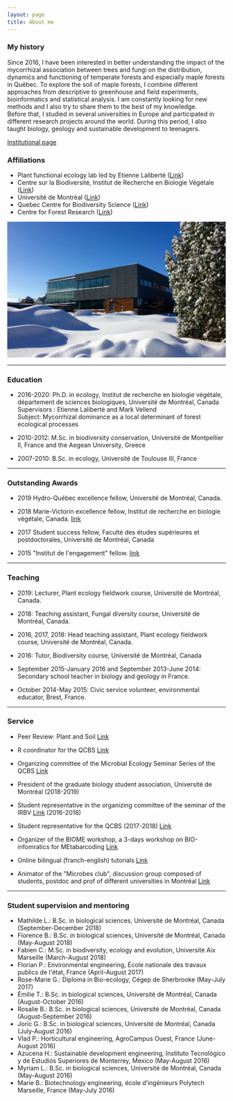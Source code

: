 ```yaml
---
layout: page
title: About me
---
```

### My history

Since 2016, I have been interested in better understanding the impact of the mycorrhizal association between trees and fungi on the distribution, dynamics and functioning of temperate forests and especially maple forests in Québec. To explore the soil of maple forests, I combine different approaches from descriptive to greenhouse and field experiments, bioinformatics and statistical analysis. I am constantly looking for new methods and I also try to share them to the best of my knowledge.  
Before that, I studied in several universities in Europe and participated in different research projects around the world. During this period, I also taught biology, geology and sustainable development to teenagers.

[Institutional page](https://bio.umontreal.ca/repertoire-departement/etudiants-aux-cycles-superieurs/alexis-carteron/#c124868)

### Affiliations
- Plant functional ecology lab led by Etienne Laliberté ([Link](https://lefo.ca/))
- Centre sur la Biodiversité, Institut de Recherche en Biologie Végétale ([Link](http://www.irbv.umontreal.ca/))
- Université de Montréal ([Link](https://www.umontreal.ca/))
- Quebec Centre for Biodiversity Science ([Link](https://qcbs.ca/))
- Centre for Forest Research ([Link](http://www.cef-cfr.ca/))

![](/img/centre1.jpg)

***

### Education
- 2016-2020: Ph.D. in ecology, Institut de recherche en biologie végétale, département de sciences biologiques, Université de Montréal, Canada  
Supervisors : Etienne Laliberté and Mark Vellend  
Subject: Mycorrhizal dominance as a local determinant of forest ecological processes

- 2010-2012: M.Sc. in biodiversity conservation, Université de Montpellier II, France and the Aegean University, Greece
- 2007-2010: B.Sc. in ecology, Université de Toulouse III, France


***

### Outstanding Awards
- 2019 Hydro-Québec excellence fellow, Université de Montréal, Canada.

- 2018 Marie-Victorin excellence fellow, Institut de recherche en biologie végétale, Canada. [link](https://www.irbv.umontreal.ca/2018/bourse-marie-victorin-9e-recipiendaire?lang=en)
- 2017 Student success fellow, Faculté des études supérieures et postdoctorales, Université de Montréal, Canada  
- 2015 "Institut de l'engagement" fellow. [link](https://www.engagement.fr/)

***

### Teaching
- 2019: Lecturer, Plant ecology fieldwork course, Université de Montréal, Canada.

- 2018: Teaching assistant, Fungal diversity course, Université de Montréal, Canada.
- 2016, 2017, 2018: Head teaching assistant, Plant ecology fieldwork course, Université de Montréal, Canada.
- 2016: Tutor, Biodiversity course, Université de Montréal, Canada
- September 2015-January 2016 and September 2013-June 2014: Secondary school teacher in biology and geology in France.
- October 2014-May 2015: Civic service volunteer, environmental educator, Brest, France.

***

### Service
- Peer Review: Plant and Soil [Link](https://publons.com/researcher/1728481/alexis-carteron/)

- R coordinator for the QCBS [Link](https://qcbs.ca/wiki/r)
- Organizing committee of the Microbial Ecology Seminar Series of the QCBS [Link](https://wiki.qcbs.ca/microecoconf)
- President of the graduate biology student association, Université de Montréal (2018-2019)
- Student representative in the organizing committee of the seminar of the IRBV [Link](https://www.irbv.umontreal.ca/conferences?lang=en) (2016-2018)
- Student representative for the QCBS (2017-2018) [Link](https://qcbs.ca/)
- Organizer of the BIOME workshop, a 3-days workshop on BIO-infomratics for MEtabarcoding [Link](https://alexiscarter.github.io/BIOME)
- Online bilingual (franch-english) tutorials [Link](https://alexiscarter.github.io/metab/)
- Animator of the "Microbes club", discussion group composed of students, postdoc and prof of different universities in Montréal [Link](https://drive.google.com/drive/folders/0B7_16MCMWouWWjVkTktubU10dVU)

***

### Student supervision and mentoring
- Mathilde L.: B.Sc. in biological sciences, Université de Montréal, Canada (September-December 2018)
- Florence B.: B.Sc. in biological sciences, Université de Montréal, Canada (May-August 2018)
- Fabien C.: M.Sc. in biodiversity, ecology and evolution, Université Aix Marseille (March-August 2018)
- Florian P.: Environmental engineering, École nationale des travaux publics de l'état, France (April-August 2017)
- Rose-Marie G.: Diploma in Bio-ecology, Cégep de Sherbrooke (May-July 2017)
- Émilie T.: B.Sc. in biological sciences, Université de Montréal, Canada (August-October 2016)
- Rosalie B.: B.Sc. in biological sciences, Université de Montréal, Canada (August-September 2016)
- Joric G.: B.Sc. in biological sciences, Université de Montréal, Canada (July-August 2016)
- Vlad P.: Horticultural engineering, AgroCampus Ouest, France (June-August 2016)
- Azucena H.: Sustainable development engineering, Instituto Tecnológico y de Estudios Superiores de Monterrey, Mexico (May-August 2016)
- Myriam L.: B.Sc. in biological sciences, Université de Montréal, Canada (May-August 2016)
- Marie B.: Biotechnology engineering, école d’ingénieurs Polytech Marseille, France (May-July 2016)
